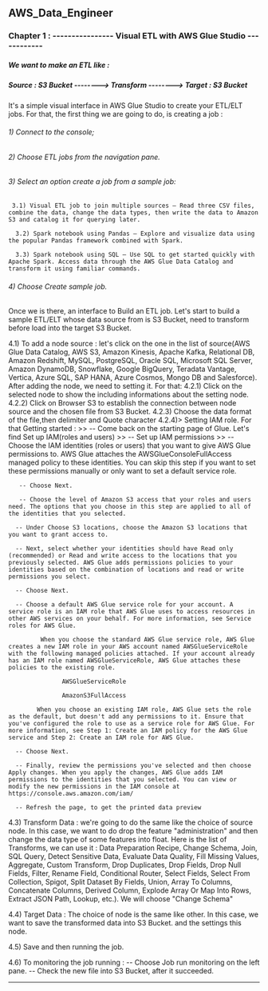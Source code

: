 ## AWS_Data_Engineer
### Chapter 1 : ---------------- Visual ETL with AWS Glue Studio ------------

##### We want to make an ETL like : 

#####        Source : S3 Bucket  --------> Transform --------> Target : S3 Bucket

It's a simple visual interface in AWS Glue Studio to create your ETL/ELT jobs. For that, the first thing we are going to do, is creating a job :

###### 1) Connect to the console;
###### 2) Choose ETL jobs from the navigation pane.
###### 3) Select an option create a job from a sample job: 
   
     3.1) Visual ETL job to join multiple sources – Read three CSV files, combine the data, change the data types, then write the data to Amazon S3 and catalog it for querying later.

      3.2) Spark notebook using Pandas – Explore and visualize data using the popular Pandas framework combined with Spark.

      3.3) Spark notebook using SQL – Use SQL to get started quickly with Apache Spark. Access data through the AWS Glue Data Catalog and transform it using familiar commands.

###### 4) Choose Create sample job.

Once we is there, an interface to Build an ETL job.
Let's start to build a sample ETL/ELT whose data source from is S3 Bucket, need to transform before load into the target S3 Bucket.

4.1) To add a node source : let's click on the one in the list of source(AWS Glue Data Catalog, AWS S3, Amazon Kinesis, Apache Kafka, Relational DB, Amazon Redshift, MySQL, PostgreSQL, Oracle SQL, Microsoft SQL Server, Amazon DynamoDB, Snowflake, Google BigQuery, Teradata Vantage, Vertica, Azure SQL, SAP HANA, Azure Cosmos, Mongo DB and Salesforce). After adding the node, we need to setting it. For that:
4.2.1) Click on the selected node to show the including informations about the setting node.
4.2.2) Click on Browser S3 to establish the connection between node source and the chosen file from S3 Bucket.
4.2.3) Choose the data format of the file,then delimiter and Quote character
4.2.4)> Setting IAM role. For that Getting started :
        >> -- Come back on the starting page of Glue. Let's find Set up IAM(roles and users)
        >> -- Set up IAM permissions
        >> -- Choose the IAM identities (roles or users) that you want to give AWS Glue permissions to. AWS Glue attaches the AWSGlueConsoleFullAccess managed policy to these identities. You can skip this step if you want to set these permissions manually or only want to set a default service role.

       -- Choose Next.

       -- Choose the level of Amazon S3 access that your roles and users need. The options that you choose in this step are applied to all of the identities that you selected.

      -- Under Choose S3 locations, choose the Amazon S3 locations that you want to grant access to.

      -- Next, select whether your identities should have Read only (recommended) or Read and write access to the locations that you previously selected. AWS Glue adds permissions policies to your identities based on the combination of locations and read or write permissions you select.

      -- Choose Next.

      -- Choose a default AWS Glue service role for your account. A service role is an IAM role that AWS Glue uses to access resources in other AWS services on your behalf. For more information, see Service roles for AWS Glue.

             When you choose the standard AWS Glue service role, AWS Glue creates a new IAM role in your AWS account named AWSGlueServiceRole with the following managed policies attached. If your account already has an IAM role named AWSGlueServiceRole, AWS Glue attaches these policies to the existing role.

                   AWSGlueServiceRole

                   AmazonS3FullAccess

            When you choose an existing IAM role, AWS Glue sets the role as the default, but doesn't add any permissions to it. Ensure that you've configured the role to use as a service role for AWS Glue. For more information, see Step 1: Create an IAM policy for the AWS Glue service and Step 2: Create an IAM role for AWS Glue.

      -- Choose Next.

      -- Finally, review the permissions you've selected and then choose Apply changes. When you apply the changes, AWS Glue adds IAM permissions to the identities that you selected. You can view or modify the new permissions in the IAM console at https://console.aws.amazon.com/iam/

      -- Refresh the page, to get the printed data preview

4.3) Transform Data : we're going to do the same like the choice of source node. In this case, we want to do drop the feature "administration" and then change the data type of some features into float. Here is the list of Transforms, we can use it : 
Data Preparation Recipe, Change Schema, Join, SQL Query, Detect Sensitive Data, Evaluate Data Quality, Fill Missing Values, Aggregate, Custom Transform, Drop Duplicates, Drop Fields, Drop Null Fields, Filter, Rename Field, Conditional Router, Select Fields, Select From Collection, Spigot, Split Dataset By Fields, Union, Array To Columns, Concatenate Columns, Derived Column, Explode Array Or Map Into Rows, Extract JSON Path, Lookup, etc.). We will choose "Change Schema"

4.4) Target Data : The choice of node is the same like other. In this case, we want to save the transformed data into S3 Bucket. and the settings this node.

4.5) Save and then running the job.

4.6) To monitoring the job running : 
       -- Choose Job run monitoring on the left pane.
       -- Check the new file into S3 Bucket, after it succeeded.

---------------------------------------------------------------------------

